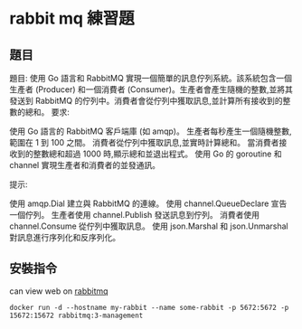 # rabbit mq 練習題

## 題目

題目:
使用 Go 語言和 RabbitMQ 實現一個簡單的訊息佇列系統。該系統包含一個生產者 (Producer) 和一個消費者 (Consumer)。生產者會產生隨機的整數,並將其發送到 RabbitMQ 的佇列中。消費者會從佇列中獲取訊息,並計算所有接收到的整數的總和。
要求:

使用 Go 語言的 RabbitMQ 客戶端庫 (如 amqp)。
生產者每秒產生一個隨機整數,範圍在 1 到 100 之間。
消費者從佇列中獲取訊息,並實時計算總和。
當消費者接收到的整數總和超過 1000 時,顯示總和並退出程式。
使用 Go 的 goroutine 和 channel 實現生產者和消費者的並發通訊。

提示:

使用 amqp.Dial 建立與 RabbitMQ 的連線。
使用 channel.QueueDeclare 宣告一個佇列。
生產者使用 channel.Publish 發送訊息到佇列。
消費者使用 channel.Consume 從佇列中獲取訊息。
使用 json.Marshal 和 json.Unmarshal 對訊息進行序列化和反序列化。

## 安裝指令

can view web on [rabbitmq](http://localhost:15672/)

```shell
docker run -d --hostname my-rabbit --name some-rabbit -p 5672:5672 -p 15672:15672 rabbitmq:3-management
```